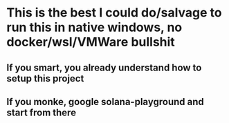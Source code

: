 # This is the best I could do/salvage to run this in native windows, no docker/wsl/VMWare bullshit

## If you smart, you already understand how to setup this project
## If you monke, google solana-playground and start from there